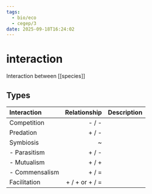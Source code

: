 ```yaml
---
tags:
  - bio/eco
  - cegep/3
date: 2025-09-18T16:24:02
---
```


# interaction

Interaction between [[species]]

## Types


| Interaction    |   Relationship | Description |
|:-------------- | --------------:| ----------- |
| Competition    |          - / - |             |
| Predation      |          + / - |             |
| Symbiosis      |              ~ |             |
| - Parasitism   |          + / - |             |
| - Mutualism    |          + / + |             |
| - Commensalism |          + / = |             |
| Facilitation   | + / + or + / = |             |
